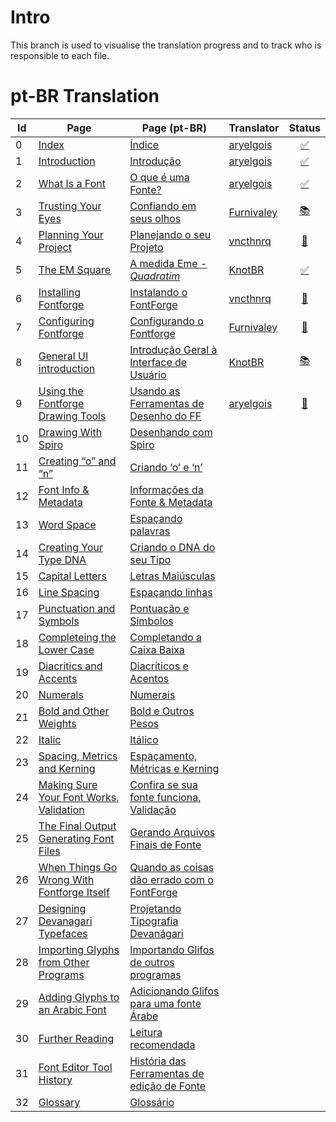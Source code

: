 # Intro

This branch is used to visualise the translation progress and to track who is
responsible to each file.


# pt-BR Translation

| Id | Page                                         | Page (pt-BR)                                  | Translator   | Status
|----|----------------------------------------------|-----------------------------------------------|--------------|:--------------------:
|  0 | [Index]                                      | [Índice]                                      | [aryelgois]  | [:white_check_mark:]
|  1 | [Introduction]                               | [Introdução]                                  | [aryelgois]  | [:white_check_mark:]
|  2 | [What Is a Font]                             | [O que é uma Fonte?]                          | [aryelgois]  | [:white_check_mark:]
|  3 | [Trusting Your Eyes]                         | [Confiando em seus olhos]                     | [Furnivaley] | [:books:]
|  4 | [Planning Your Project]                      | [Planejando o seu Projeto]                    | [vncthnrq]   | [:pencil:]
|  5 | [The EM Square]                              | [A medida Eme - <em>Quadratim</em>]           | [KnotBR]     | [:white_check_mark:]
|  6 | [Installing Fontforge]                       | [Instalando o FontForge]                      | [vncthnrq]   | [:pushpin:]
|  7 | [Configuring Fontforge]                      | [Configurando o Fontforge]                    | [Furnivaley] | [:pushpin:]
|  8 | [General UI introduction]                    | [Introdução Geral à Interface de Usuário]     | [KnotBR]     | [:books:]
|  9 | [Using the Fontforge Drawing Tools]          | [Usando as Ferramentas de Desenho do FF]      | [aryelgois]  | [:pushpin:]
| 10 | [Drawing With Spiro]                         | [Desenhando com Spiro]                        |
| 11 | [Creating “o” and “n”]                       | [Criando ‘o’ e ‘n’]                           |
| 12 | [Font Info & Metadata]                       | [Informações da Fonte & Metadata]             |
| 13 | [Word Space]                                 | [Espaçando palavras]                          |
| 14 | [Creating Your Type DNA]                     | [Criando o DNA do seu Tipo]                   |
| 15 | [Capital Letters]                            | [Letras Maiúsculas]                           |
| 16 | [Line Spacing]                               | [Espaçando linhas]                            |
| 17 | [Punctuation and Symbols]                    | [Pontuação e Símbolos]                        |
| 18 | [Completeing the Lower Case]                 | [Completando a Caixa Baixa]                   |
| 19 | [Diacritics and Accents]                     | [Diacríticos e Acentos]                       |
| 20 | [Numerals]                                   | [Numerais]                                    |
| 21 | [Bold and Other Weights]                     | [Bold e Outros Pesos]                         |
| 22 | [Italic]                                     | [Itálico]                                     |
| 23 | [Spacing, Metrics and Kerning]               | [Espaçamento, Métricas e Kerning]             |
| 24 | [Making Sure Your Font Works, Validation]    | [Confira se sua fonte funciona, Validação]    |
| 25 | [The Final Output Generating Font Files]     | [Gerando Arquivos Finais de Fonte]            |
| 26 | [When Things Go Wrong With Fontforge Itself] | [Quando as coisas dão errado com o FontForge] |
| 27 | [Designing Devanagari Typefaces]             | [Projetando Tipografia Devanágari]            |
| 28 | [Importing Glyphs from Other Programs]       | [Importando Glifos de outros programas]       |
| 29 | [Adding Glyphs to an Arabic Font]            | [Adicionando Glifos para uma fonte Árabe]     |
| 30 | [Further Reading]                            | [Leitura recomendada]                         |
| 31 | [Font Editor Tool History]                   | [História das Ferramentas de edição de Fonte] |
| 32 | [Glossary]                                   | [Glossário]                                   |

[Index]:                                       ../gh-pages/en-US-weightlist.md
[Introduction]:                                ../gh-pages/en-US/Introduction.md
[What Is a Font]:                              ../gh-pages/en-US/What_Is_a_Font.md
[Trusting Your Eyes]:                          ../gh-pages/en-US/Trusting_Your_Eyes.md
[Planning Your Project]:                       ../gh-pages/en-US/Planning_Your_Project.md
[The EM Square]:                               ../gh-pages/en-US/The_EM_Square.md
[Installing Fontforge]:                        ../gh-pages/en-US/Installing_Fontforge.md
[Configuring Fontforge]:                       ../gh-pages/en-US/Configuring_FontForge.md
[General UI introduction]:                     ../gh-pages/en-US/General_UI_Introduction.md
[Using the Fontforge Drawing Tools]:           ../gh-pages/en-US/Using_the_Fontforge_Drawing_Tools.md
[Drawing With Spiro]:                          ../gh-pages/en-US/Drawing_With_Spiro.md
[Creating “o” and “n”]:                        ../gh-pages/en-US/Creating_o_and_n.md
[Font Info & Metadata]:                        ../gh-pages/en-US/Font_Info_&_Metadata.md
[Word Space]:                                  ../gh-pages/en-US/Word_Space.md
[Creating Your Type DNA]:                      ../gh-pages/en-US/Creating_Your_Types_Dna.md
[Capital Letters]:                             ../gh-pages/en-US/Capital_Letters.md
[Line Spacing]:                                ../gh-pages/en-US/Line_Spacing.md
[Punctuation and Symbols]:                     ../gh-pages/en-US/Punctuation_and_Symbols.md
[Completeing the Lower Case]:                  ../gh-pages/en-US/Completing_the_Lower_Case.md
[Diacritics and Accents]:                      ../gh-pages/en-US/Diacritics_and_Accents.md
[Numerals]:                                    ../gh-pages/en-US/Numerals.md
[Bold and Other Weights]:                      ../gh-pages/en-US/Bold_and_Other_Weights.md
[Italic]:                                      ../gh-pages/en-US/Italic.md
[Spacing, Metrics and Kerning]:                ../gh-pages/en-US/Spacing_Metrics_and_Kerning.md
[Making Sure Your Font Works, Validation]:     ../gh-pages/en-US/Making_Sure_Your_Font_Works_Validation.md
[The Final Output Generating Font Files]:      ../gh-pages/en-US/The_Final_Output_Generating_Font_Files.md
[When Things Go Wrong With Fontforge Itself]:  ../gh-pages/en-US/When_Things_Go_Wrong_With_Fontforge_Itself.md
[Designing Devanagari Typefaces]:              ../gh-pages/en-US/Designing_Devanagari_Typefaces.md
[Importing Glyphs from Other Programs]:        ../gh-pages/en-US/Importing_Glyphs_from_Other_Programs.md
[Adding Glyphs to an Arabic Font]:             ../gh-pages/en-US/Adding_Glyphs_to_an_Arabic_Font.md
[Further Reading]:                             ../gh-pages/en-US/Further_Reading.md
[Font Editor Tool History]:                    ../gh-pages/en-US/Font_Editor_History.md
[Glossary]:                                    ../gh-pages/en-US/Glossary.md

[Índice]:                                      ../brazilian-portuguese/pt-BR-weightlist.md
[Introdução]:                                  ../brazilian-portuguese/pt-BR/Introduction.md
[O que é uma Fonte?]:                          ../brazilian-portuguese/pt-BR/What_Is_a_Font.md
[Confiando em seus olhos]:                     ../brazilian-portuguese/pt-BR/Trusting_Your_Eyes.md
[Planejando o seu Projeto]:                    ../brazilian-portuguese/pt-BR/Planning_Your_Project.md
[A medida Eme - <em>Quadratim</em>]:           ../brazilian-portuguese/pt-BR/The_EM_Square.md
[Instalando o FontForge]:                      ../brazilian-portuguese/pt-BR/Installing_Fontforge.md
[Configurando o Fontforge]:                    ../brazilian-portuguese/pt-BR/Configuring_FontForge.md
[Introdução Geral à Interface de Usuário]:     ../brazilian-portuguese/pt-BR/General_UI_Introduction.md
[Usando as Ferramentas de Desenho do FF]:      ../brazilian-portuguese/pt-BR/Using_the_Fontforge_Drawing_Tools.md
[Desenhando com Spiro]:                        ../brazilian-portuguese/pt-BR/Drawing_With_Spiro.md
[Criando ‘o’ e ‘n’]:                           ../brazilian-portuguese/pt-BR/Creating_o_and_n.md
[Informações da Fonte & Metadata]:             ../brazilian-portuguese/pt-BR/Font_Info_&_Metadata.md
[Espaçando palavras]:                          ../brazilian-portuguese/pt-BR/Word_Space.md
[Criando o DNA do seu Tipo]:                   ../brazilian-portuguese/pt-BR/Creating_Your_Types_Dna.md
[Letras Maiúsculas]:                           ../brazilian-portuguese/pt-BR/Capital_Letters.md
[Espaçando linhas]:                            ../brazilian-portuguese/pt-BR/Line_Spacing.md
[Pontuação e Símbolos]:                        ../brazilian-portuguese/pt-BR/Punctuation_and_Symbols.md
[Completando a Caixa Baixa]:                   ../brazilian-portuguese/pt-BR/Completing_the_Lower_Case.md
[Diacríticos e Acentos]:                       ../brazilian-portuguese/pt-BR/Diacritics_and_Accents.md
[Numerais]:                                    ../brazilian-portuguese/pt-BR/Numerals.md
[Bold e Outros Pesos]:                         ../brazilian-portuguese/pt-BR/Bold_and_Other_Weights.md
[Itálico]:                                     ../brazilian-portuguese/pt-BR/Italic.md
[Espaçamento, Métricas e Kerning]:             ../brazilian-portuguese/pt-BR/Spacing_Metrics_and_Kerning.md
[Confira se sua fonte funciona, Validação]:    ../brazilian-portuguese/pt-BR/Making_Sure_Your_Font_Works_Validation.md
[Gerando Arquivos Finais de Fonte]:            ../brazilian-portuguese/pt-BR/The_Final_Output_Generating_Font_Files.md
[Quando as coisas dão errado com o FontForge]: ../brazilian-portuguese/pt-BR/When_Things_Go_Wrong_With_Fontforge_Itself.md
[Projetando Tipografia Devanágari]:            ../brazilian-portuguese/pt-BR/Designing_Devanagari_Typefaces.md
[Importando Glifos de outros programas]:       ../brazilian-portuguese/pt-BR/Importing_Glyphs_from_Other_Programs.md
[Adicionando Glifos para uma fonte Árabe]:     ../brazilian-portuguese/pt-BR/Adding_Glyphs_to_an_Arabic_Font.md
[Leitura recomendada]:                         ../brazilian-portuguese/pt-BR/Further_Reading.md
[História das Ferramentas de edição de Fonte]: ../brazilian-portuguese/pt-BR/Font_Editor_History.md
[Glossário]:                                   ../brazilian-portuguese/pt-BR/Glossary.md

[:pushpin:]:          # "Assigned"
[:pencil:]:           # "Translating"
[:books:]:            # "Review"
[:white_check_mark:]: # "Translated"

[aryelgois]:  https://github.com/aryelgois
[Furnivaley]: https://github.com/Furnivaley
[KnotBR]:     https://github.com/KnotBR
[vncthnrq]:   https://github.com/vcnthnrq
